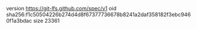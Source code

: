 version https://git-lfs.github.com/spec/v1
oid sha256:f1c50504226b274d4d8f67377736678b8241a2daf358182f3ebc9460f1a3bdac
size 23361
